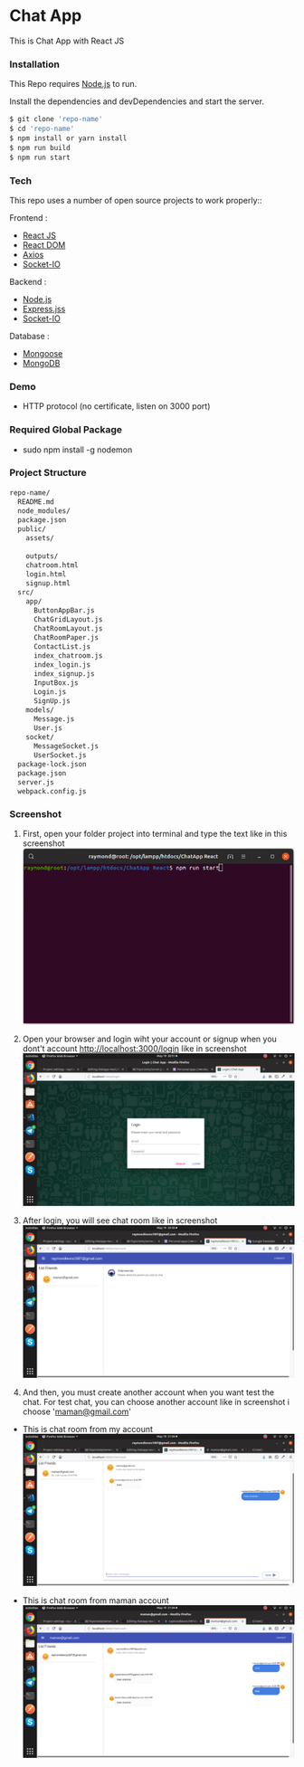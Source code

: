 # Chat App
This is Chat App with React JS

### Installation

This Repo requires [Node.js](https://nodejs.org/) to run.

Install the dependencies and devDependencies and start the server.

```sh
$ git clone 'repo-name'
$ cd 'repo-name'
$ npm install or yarn install
$ npm run build
$ npm run start
```
### Tech

This repo uses a number of open source projects to work properly::

Frontend :
  -  [React JS](#)
  -  [React DOM](#)
  -  [Axios](#)
  -  [Socket-IO](#)
  
Backend :
  -  [Node.js](#)
  -  [Express.jss](#)
  -  [Socket-IO](#)
  
Database :
  -  [Mongoose](#)
  -  [MongoDB](#)

### Demo
  - HTTP protocol (no certificate, listen on 3000 port)

### Required Global Package
  - sudo npm install -g nodemon

### Project Structure
````
repo-name/
  README.md
  node_modules/
  package.json
  public/
    assets/
    
    outputs/
    chatroom.html
    login.html
    signup.html
  src/
    app/
      ButtonAppBar.js
      ChatGridLayout.js
      ChatRoomLayout.js
      ChatRoomPaper.js
      ContactList.js
      index_chatroom.js
      index_login.js
      index_signup.js
      InputBox.js
      Login.js
      SignUp.js
    models/
      Message.js
      User.js
    socket/
      MessageSocket.js
      UserSocket.js
  package-lock.json
  package.json
  server.js
  webpack.config.js
````  

### Screenshot
1. First, open your folder project into terminal and type the text like in this screenshot
![Image description](/images/npm-run-start.png)

2. Open your browser and login wiht your account or signup when you dont't account [http://localhost:3000/login](http://localhost:3000/login) like in screenshot
![Images description](/images/second-steps.png)

3. After login, you will see chat room like in screenshot
![Images description](/images/chats.png)

4. And then, you must create another account when you want test the chat. For test chat, you can choose another account like in screenshot i choose 'maman@gmail.com'

- This is chat room from my account
![Images description](/images/chat1.png)

- This is chat room from maman account
![Images description](/images/chat2.png)

